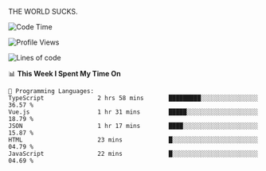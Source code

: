 THE WORLD SUCKS.

<!--START_SECTION:waka-->
![Code Time](http://img.shields.io/badge/Code%20Time-817%20hrs%2017%20mins-blue)

![Profile Views](http://img.shields.io/badge/Profile%20Views-0-blue)

![Lines of code](https://img.shields.io/badge/From%20Hello%20World%20I%27ve%20Written-1.8%20million%20lines%20of%20code-blue)

📊 **This Week I Spent My Time On** 

```text
💬 Programming Languages: 
TypeScript               2 hrs 58 mins       █████████░░░░░░░░░░░░░░░░   36.57 % 
Vue.js                   1 hr 31 mins        █████░░░░░░░░░░░░░░░░░░░░   18.79 % 
JSON                     1 hr 17 mins        ████░░░░░░░░░░░░░░░░░░░░░   15.87 % 
HTML                     23 mins             █░░░░░░░░░░░░░░░░░░░░░░░░   04.79 % 
JavaScript               22 mins             █░░░░░░░░░░░░░░░░░░░░░░░░   04.69 % 
```


<!--END_SECTION:waka-->
